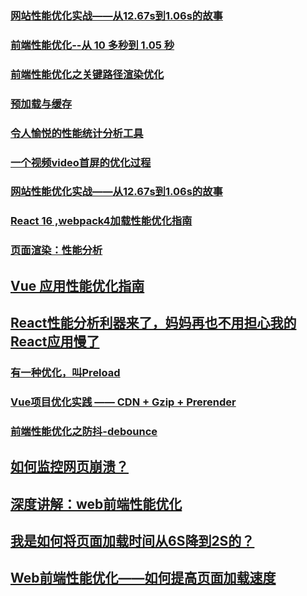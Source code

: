 ### [网站性能优化实战——从12.67s到1.06s的故事](https://juejin.im/post/5b0b7d74518825158e173a0c)
### [前端性能优化--从 10 多秒到 1.05 秒](https://juejin.im/post/5b0bff30f265da08f76cc6f0)
### [前端性能优化之关键路径渲染优化 ](https://github.com/fi3ework/blog/issues/16)
### [预加载与缓存](https://juejin.im/post/5b17e7f5e51d4506af2e8e42)
### [令人愉悦的性能统计分析工具](https://github.com/libin1991/hiper)
### [一个视频video首屏的优化过程](https://juejin.im/post/5b68288df265da0fa21aa6bf)
### [网站性能优化实战——从12.67s到1.06s的故事](https://juejin.im/post/5b6fa8c86fb9a0099910ac91)
### [React 16 ,webpack4加载性能优化指南](https://juejin.im/post/5b7272def265da2834796b73)
### [页面渲染：性能分析](https://juejin.im/post/5b879e16f265da436d7e543c)
## [Vue 应用性能优化指南](https://juejin.im/post/5b960fcae51d450e9d645c5f)
## [React性能分析利器来了，妈妈再也不用担心我的React应用慢了](https://juejin.im/post/5ba1f995f265da0a972e1657)
### [有一种优化，叫Preload](https://mp.weixin.qq.com/s?__biz=MzUxMTcwOTM4Mg==&mid=2247484163&idx=1&sn=16b9c907971683dd61cee251adcde79b&chksm=f96edaaace1953bcaf65a1adcf30b6d3dd66cf7b648ae59c4bf807d3f8bf460d5cd638e54ca1&token=946370022&lang=zh_CN#rd)
### [Vue项目优化实践 —— CDN + Gzip + Prerender](https://juejin.im/post/5b97b84ee51d450e6c7492f6)
### [前端性能优化之防抖-debounce](https://juejin.im/post/5be693d16fb9a04a053f2f1c)
## [如何监控网页崩溃？](https://zhuanlan.zhihu.com/p/40273861)
## [深度讲解：web前端性能优化](https://juejin.im/post/5c011e0c5188252ea66afdfa)
## [我是如何将页面加载时间从6S降到2S的？](https://juejin.im/post/5c07c6b96fb9a04a0d56a3cc#comment)
## [Web前端性能优化——如何提高页面加载速度](https://www.cnblogs.com/MarcoHan/p/5295398.html)
